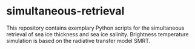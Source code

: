 # simultaneous-retrieval
This repository contains exemplary Python scripts for the simultaneous retrieval of sea ice thickness and sea ice salinity. Brightness temperature simulation is based on the radiative transfer model SMRT.
